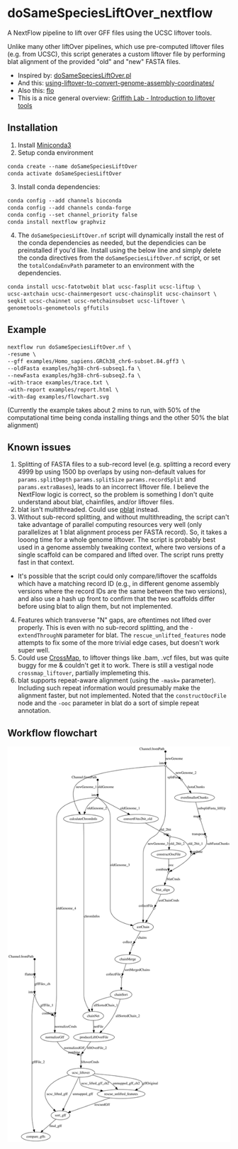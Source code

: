 # doSameSpeciesLiftOver_nextflow
A NextFlow pipeline to lift over GFF files using the UCSC liftover tools. 

Unlike many other liftOver pipelines, which use pre-computed liftover files (e.g. from UCSC), this script generates a custom liftover file by performing blat alignment of the provided "old" and "new" FASTA files.

- Inspired by: [doSameSpeciesLiftOver.pl](https://genome-source.gi.ucsc.edu/gitlist/kent.git/raw/master/src/hg/utils/automation/doSameSpeciesLiftOver.pl)
- And this: [using-liftover-to-convert-genome-assembly-coordinates/](https://iamphioxus.org/2013/06/25/using-liftover-to-convert-genome-assembly-coordinates/)
- Also this: [flo](https://github.com/wurmlab/flo)
- This is a nice general overview: [Griffith Lab - Introduction to liftover tools](http://www.genviz.org//module-01-intro/0001/06/02/liftoverTools/])


## Installation

1. Install [Miniconda3](https://conda.io/en/latest/miniconda.html)
2. Setup conda environment 

```
conda create --name doSameSpeciesLiftOver
conda activate doSameSpeciesLiftOver
```
3. Install conda dependencies:  

```
conda config --add channels bioconda
conda config --add channels conda-forge
conda config --set channel_priority false
conda install nextflow graphviz
```
4. The `doSameSpeciesLiftOver.nf` script will dynamically install the rest of the conda dependencies as needed, but the dependicies can be preinstalled if you'd like. Install using the below line and simply delete the conda directives from the `doSameSpeciesLiftOver.nf` script, or set the `totalCondaEnvPath` parameter to an environment with the dependencies.

```
conda install ucsc-fatotwobit blat ucsc-fasplit ucsc-liftup \
ucsc-axtchain ucsc-chainmergesort ucsc-chainsplit ucsc-chainsort \
seqkit ucsc-chainnet ucsc-netchainsubset ucsc-liftover \
genometools-genometools gffutils
```

## Example

```
nextflow run doSameSpeciesLiftOver.nf \
-resume \
--gff examples/Homo_sapiens.GRCh38_chr6-subset.84.gff3 \
--oldFasta examples/hg38-chr6-subseq1.fa \
--newFasta examples/hg38-chr6-subseq2.fa \
-with-trace examples/trace.txt \
-with-report examples/report.html \
-with-dag examples/flowchart.svg
```
(Currently the example takes about 2 mins to run, with 50% of the computational time being conda installing things and the other 50% the blat alignment)

## Known issues
1. Splitting of FASTA files to a sub-record level (e.g. splitting a record every 4999 bp using 1500 bp overlaps by using non-default values for `params.splitDepth` `params.splitSize` `params.recordSplit` and `params.extraBases`), leads to an incorrect liftover file. I believe the NextFlow logic is correct, so the problem is something I don't quite understand about blat, chainfiles, and/or liftover files.
2. blat isn't multithreaded. Could use [pblat](https://github.com/icebert/pblat) instead.
3. Without sub-record splitting, and without multithreading, the script can't take advantage of parallel computing resources very well (only parallelizes at 1 blat alignment process per FASTA record). So, it takes a looong time for a whole genome liftover. The script is probably best used in a genome assembly tweaking context, where two versions of a single scaffold can be compared and lifted over. The script runs pretty fast in that context.
 - It's possible that the script could only compare/liftover the scaffolds which have a matching record ID (e.g., in different genome assembly versions where the record IDs are the same between the two versions), and also use a hash up front to confirm that the two scaffolds differ before using blat to align them, but not implemented.
4. Features which transverse "N" gaps, are oftentimes not lifted over properly. This is even with no sub-record splitting, and the `-extendThroughN` parameter for blat. The `rescue_unlifted_features` node attempts to fix some of the more trivial edge cases, but doesn't work super well.
5. Could use [CrossMap](http://crossmap.sourceforge.net), to liftover things like .bam, .vcf files, but was quite buggy for me & couldn't get it to work. There is still a vestigal node `crossmap_liftover`, partially implemeting this.
6. blat supports repeat-aware alignment (using the `-mask=` parameter). Including such repeat information would presumably make the alignment faster, but not implemented. Noted that the `constructOocFile` node and the `-ooc` parameter in blat do a sort of simple repeat annotation.


## Workflow flowchart

![Directed acyclic graph (DAG) for doSameSpeciesLiftOver_nextflow program execution](./examples/flowchart.svg)